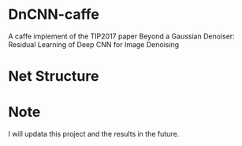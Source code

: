 # DnCNN-caffe
A caffe implement of  the TIP2017 paper Beyond a Gaussian Denoiser: Residual Learning of Deep CNN for Image Denoising

# Net Structure

# Note
I will updata this project and the results in the future.
